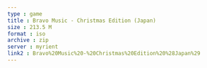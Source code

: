 ```yaml
---
type : game
title : Bravo Music - Christmas Edition (Japan)
size : 213.5 M
format : iso
archive : zip
server : myrient
link2 : Bravo%20Music%20-%20Christmas%20Edition%20%28Japan%29
---
```

